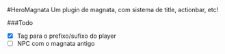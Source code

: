
#HeroMagnata
Um plugin de magnata, com sistema de title, actionbar, etc!

###Todo
- [x] Tag para o prefixo/sufixo do player
- [ ] NPC com o magnata antigo